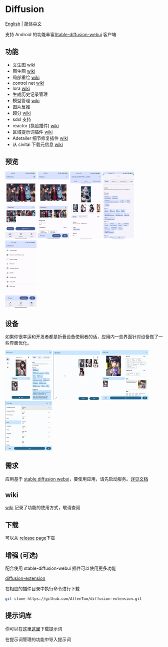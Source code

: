 # Diffusion
[English](README.md) | [简体中文](#)

支持 Android 的功能丰富[Stable-diffusion-webui](https://github.com/AUTOMATIC1111/stable-diffusion-webui) 客户端

## 功能
- 文生图 [wiki](https://github.com/AllenTom/diffusion-client/wiki/QuickStart-%E2%80%90-zh_cn)
- 图生图 [wiki](https://github.com/AllenTom/diffusion-client/wiki/%E5%9B%BE%E7%94%9F%E5%9B%BE)
- 局部重绘 [wiki](https://github.com/AllenTom/diffusion-client/wiki/%E5%9B%BE%E7%94%9F%E5%9B%BE#%E9%87%8D%E7%BB%98inpaint)
- control net [wiki](https://github.com/AllenTom/diffusion-client/wiki/%E6%8F%92%E4%BB%B6-%E2%80%90-ControlNet)
- lora [wiki](https://github.com/AllenTom/diffusion-client/wiki/Lora-%E7%AE%A1%E7%90%86)
- 生成历史记录管理
- 模型管理 [wiki](https://github.com/AllenTom/diffusion-client/wiki/%E6%A8%A1%E5%9E%8B%E7%AE%A1%E7%90%86)
- 图片反推
- 超分 [wiki](https://github.com/AllenTom/diffusion-client/wiki/%E6%8F%92%E4%BB%B6-%E2%80%90-%E8%B6%85%E5%88%86)
- sdxl 支持
- reactor (换脸插件) [wiki](https://github.com/AllenTom/diffusion-client/wiki/%E6%8F%92%E4%BB%B6-%E2%80%90-Reactor)
- 区域提示词插件 [wiki](https://github.com/AllenTom/diffusion-client/wiki/%E6%8F%92%E4%BB%B6-%E2%80%90-%E6%8F%90%E7%A4%BA%E8%AF%8D%E5%88%86%E5%8C%BA)
- Adetailer 细节修复插件 [wiki](https://github.com/AllenTom/diffusion-client/wiki/%E6%8F%92%E4%BB%B6-%E2%80%90-Adetailer)
- 从 civitai 下载元信息 [wiki](https://github.com/AllenTom/diffusion-client/wiki/%E6%A8%A1%E5%9E%8B%E7%AE%A1%E7%90%86#%E8%87%AA%E5%8A%A8%E5%92%8C-civitai-%E6%A8%A1%E5%9E%8B%E5%8C%B9%E9%85%8D)
## 预览
<p float="left">
  <img src="./assets/preview_draw.png" width="100" />
  <img src="./assets/preview_history.png" width="100" /> 
  <img src="./assets/preview_model.png" width="100" /> 
  <img src="./assets/preview_params.png" width="100" /> 
  <img src="./assets/preview_tools.png" width="100" /> 
</p>

## 设备

如果你很幸运和开发者都是折叠设备使用者的话，应用内一些界面针对设备做了一些界面优化。

<p float="left">
  <img src="./assets/foldable_draw_preview.png" width="150" />
  <img src="./assets/foldable_extra_image.png" width="150" /> 
  <img src="./assets/foldable_image_history_preview.png" width="150" /> 
  <img src="./assets/foldable_prompt.png" width="150" /> 
</p>

## 需求
应用基于 [stable diffusion webui](https://github.com/AUTOMATIC1111/stable-diffusion-webui)，要使用应用，请先启动服务。[详见文档](https://github.com/AllenTom/diffusion-client/wiki/QuickStart-%E2%80%90-zh_cn#%E5%90%AF%E5%8A%A8-stable-diffusion-web-ui-%E6%9C%8D%E5%8A%A1)

## wiki
[wiki](https://github.com/AllenTom/diffusion-client/wiki/%E4%BD%BF%E7%94%A8%E6%89%8B%E5%86%8C) 记录了功能的使用方式，敬请查阅
## 下载
可以从 [release page](https://github.com/AllenTom/diffusion-client/releases)下载

## 增强 (可选)
配合使用 stable-diffusion-webui 插件可以使用更多功能

[diffusion-extension](https://github.com/AllenTom/diffusion-extension.git)

在相应的插件目录中执行命令进行下载
```bash
git clone https://github.com/AllenTom/diffusion-extension.git
```

## 提示词库
你可以在这里[这里](https://github.com/AllenTom/diffusion-client/releases/tag/0.0.2)下载提示词

在提示词管理的功能中导入提示词



